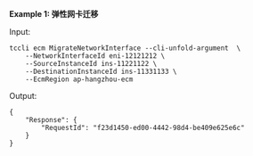 **Example 1: 弹性网卡迁移**



Input: 

```
tccli ecm MigrateNetworkInterface --cli-unfold-argument  \
    --NetworkInterfaceId eni-12121212 \
    --SourceInstanceId ins-11221122 \
    --DestinationInstanceId ins-11331133 \
    --EcmRegion ap-hangzhou-ecm
```

Output: 
```
{
    "Response": {
        "RequestId": "f23d1450-ed00-4442-98d4-be409e625e6c"
    }
}
```

